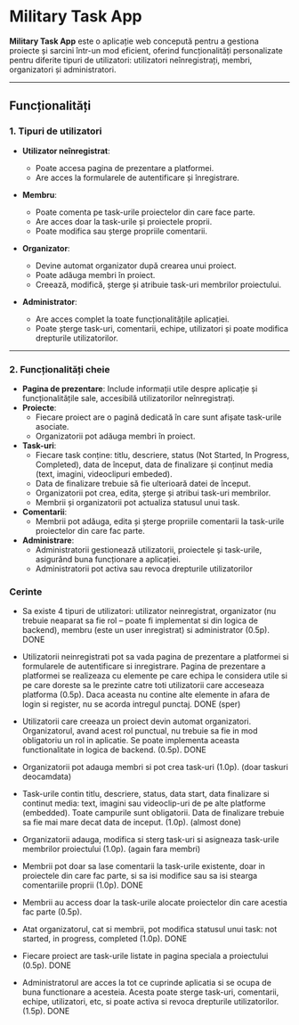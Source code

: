 # Military Task App

**Military Task App** este o aplicație web concepută pentru a gestiona proiecte și sarcini într-un mod eficient, oferind funcționalități personalizate pentru diferite tipuri de utilizatori: utilizatori neînregistrați, membri, organizatori și administratori.

---

## **Funcționalități**

### **1. Tipuri de utilizatori**
- **Utilizator neînregistrat**:
  - Poate accesa pagina de prezentare a platformei.
  - Are acces la formularele de autentificare și înregistrare.

- **Membru**:
  - Poate comenta pe task-urile proiectelor din care face parte.
  - Are acces doar la task-urile și proiectele proprii.
  - Poate modifica sau șterge propriile comentarii.

- **Organizator**:
  - Devine automat organizator după crearea unui proiect.
  - Poate adăuga membri în proiect.
  - Creează, modifică, șterge și atribuie task-uri membrilor proiectului.

- **Administrator**:
  - Are acces complet la toate funcționalitățile aplicației.
  - Poate șterge task-uri, comentarii, echipe, utilizatori și poate modifica drepturile utilizatorilor.

---

### **2. Funcționalități cheie**
- **Pagina de prezentare**: Include informații utile despre aplicație și funcționalitățile sale, accesibilă utilizatorilor neînregistrați.
- **Proiecte**:
  - Fiecare proiect are o pagină dedicată în care sunt afișate task-urile asociate.
  - Organizatorii pot adăuga membri în proiect.
- **Task-uri**:
  - Fiecare task conține: titlu, descriere, status (Not Started, In Progress, Completed), data de început, data de finalizare și conținut media (text, imagini, videoclipuri embeded).
  - Data de finalizare trebuie să fie ulterioară datei de început.
  - Organizatorii pot crea, edita, șterge și atribui task-uri membrilor.
  - Membrii și organizatorii pot actualiza statusul unui task.
- **Comentarii**:
  - Membrii pot adăuga, edita și șterge propriile comentarii la task-urile proiectelor din care fac parte.
- **Administrare**:
  - Administratorii gestionează utilizatorii, proiectele și task-urile, asigurând buna funcționare a aplicației.
  - Administratorii pot activa sau revoca drepturile utilizatorilor
    
### Cerinte

- Sa existe 4 tipuri de utilizatori: utilizator neinregistrat, organizator (nu
trebuie neaparat sa fie rol – poate fi implementat si din logica de backend),
membru (este un user inregistrat) si administrator (0.5p).  DONE

- Utilizatorii neinregistrati pot sa vada pagina de prezentare a platformei si
formularele de autentificare si inregistrare. Pagina de prezentare a platformei
se realizeaza cu elemente pe care echipa le considera utile si pe care doreste
sa le prezinte catre toti utilizatorii care acceseaza platforma (0.5p). Daca
aceasta nu contine alte elemente in afara de login si register, nu se acorda
intregul punctaj.  DONE (sper)

- Utilizatorii care creeaza un proiect devin automat organizatori.
Organizatorul, avand acest rol punctual, nu trebuie sa fie in mod obligatoriu
un rol in aplicatie. Se poate implementa aceasta functionalitate in logica de
backend. (0.5p).  DONE

- Organizatorii pot adauga membri si pot crea task-uri (1.0p). (doar taskuri deocamdata)
  
- Task-urile contin titlu, descriere, status, data start, data finalizare si continut
media: text, imagini sau videoclip-uri de pe alte platforme (embedded).
Toate campurile sunt obligatorii. Data de finalizare trebuie sa fie mai mare
decat data de inceput. (1.0p).  (almost done)

- Organizatorii adauga, modifica si sterg task-uri si asigneaza task-urile
membrilor proiectului (1.0p).  (again fara membri)

- Membrii pot doar sa lase comentarii la task-urile existente, doar in proiectele
din care fac parte, si sa isi modifice sau sa isi stearga comentariile proprii
(1.0p).  DONE

- Membrii au access doar la task-urile alocate proiectelor din care acestia fac
parte (0.5p).  

- Atat organizatorul, cat si membrii, pot modifica statusul unui task: not
started, in progress, completed (1.0p).  DONE

- Fiecare proiect are task-urile listate in pagina speciala a proiectului (0.5p).  DONE

- Administratorul are acces la tot ce cuprinde aplicatia si se ocupa de buna
functionare a acesteia. Acesta poate sterge task-uri, comentarii, echipe,
utilizatori, etc, si poate activa si revoca drepturile utilizatorilor. (1.5p).  DONE
